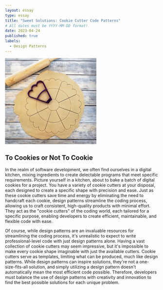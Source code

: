 ```yaml
---
layout: essay
type: essay
title: "Sweet Solutions: Cookie Cutter Code Patterns"
# All dates must be YYYY-MM-DD format!
date: 2023-04-24
published: true
labels:
  - Design Patterns
---
```


<img width="300px" class="rounded float-start pe-4" src="../img/cookie.png">

## To Cookies or Not To Cookie

In the realm of software development, we often find ourselves in a digital kitchen, mixing ingredients to create delectable programs that meet specific requirements. Picture yourself in a kitchen, about to bake a batch of digital cookies for a project. You have a variety of cookie cutters at your disposal, each designed to create a specific shape with precision and ease. Just as these cookie cutters save time and energy by eliminating the need to handcraft each cookie, design patterns streamline the coding process, allowing us to craft consistent, high-quality products with minimal effort. They act as the "cookie cutters" of the coding world, each tailored for a specific purpose, enabling developers to create efficient, maintainable, and flexible code with ease.

Of course, while design patterns are an invaluable resources for streamlining the coding process, it's unrealistic to expect to write professional-level code with just design patterns alone. Having a vast collection of cookie cutters may seem impressive, but it's impossible to make every cookie shape imaginable with just the available cutters. Cookie cutters serve as templates, limiting what can be produced, much like design patterns. While design patterns can inspire solutions, they're not a one-size-fits-all solution, and simply utilizing a design pattern doesn't automatically mean the most efficient code possible. Therefore, developers must balance the use of design patterns with creativity and innovation to find the best possible solutions for each unique problem.

